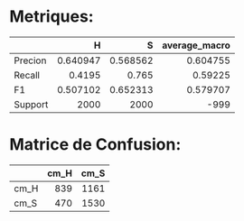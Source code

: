 # Metriques:
|         |           H |           S |   average_macro |
|:--------|------------:|------------:|----------------:|
| Precion |    0.640947 |    0.568562 |        0.604755 |
| Recall  |    0.4195   |    0.765    |        0.59225  |
| F1      |    0.507102 |    0.652313 |        0.579707 |
| Support | 2000        | 2000        |     -999        |   
   
# Matrice de Confusion:
|      |   cm_H |   cm_S |
|:-----|-------:|-------:|
| cm_H |    839 |   1161 |
| cm_S |    470 |   1530 |